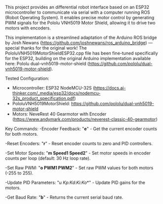 This project provides an differential robot interface based on an ESP32 microcontroller to communicate via serial with a computer running ROS (Robot Operating System). It enables precise motor control by generating PWM signals for the Pololu VNH5019 Motor Shield, allowing it to drive two motors with encoders.

This implementation is a streamlined adaptation of the Arduino ROS bridge by Josh Newans (https://github.com/joshnewans/ros_arduino_bridge) — special thanks for the original work! The PololuVNH5019MotorShieldESP32.cpp file has been fine-tuned specifically for the ESP32, building on the original Arduino implementation available here: Pololu dual-vnh5019-motor-shield (https://github.com/pololu/dual-vnh5019-motor-shield).

Tested Configuration:
- Microcontroller: ESP32 NodeMCU-32S (https://docs.ai-thinker.com/_media/esp32/docs/nodemcu-32s_product_specification.pdf)
- PololuVNH5019MotorShield: https://github.com/pololu/dual-vnh5019-motor-shield
- Motors: NeveRest 40 Gearmotor with Encoder (https://www.andymark.com/products/neverest-classic-40-gearmotor)


Key Commands:
-Encoder Feedback:
"**e**" - Get the current encoder counts for both motors.

-Reset Encoders:
"**r**" - Reset encoder counts to zero and PID controllers.

-Set Motor Speeds:
"**m Speed1 Speed2**" - Set motor speeds in encoder counts per loop (default: 30 Hz loop rate).

-Set Raw PWM:
"**o PWM1 PWM2**" - Set raw PWM values for both motors (-255 to 255).

-Update PID Parameters:
"*u Kp:Kd:Ki:Ko**" - Update PID gains for the motors.

-Get Baud Rate:
"**b**" - Returns the current serial baud rate.
